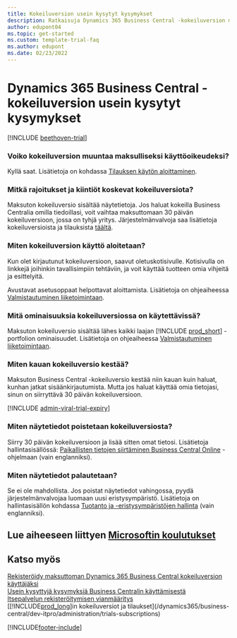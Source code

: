 ```yaml
---  
title: Kokeiluversion usein kysytyt kysymykset
description: Ratkaisuja Dynamics 365 Business Central -kokeiluversion määrittämiseen ja hallintaan liittyviin yleisiin kysymyksiin. Tietoja ympäristö- ja sovelluskohtaisten ongelmien ratkaisemisesta.
author: edupont04
ms.topic: get-started
ms.custom: template-trial-faq
ms.author: edupont
ms.date: 02/23/2022
---
```


# <a name="dynamics-365-business-central-trial-faq" />Dynamics 365 Business Central -kokeiluversion usein kysytyt kysymykset

[!INCLUDE [beethoven-trial](includes/beethoven-trial.md)]

### <a name="can-i-convert-the-trial-to-a-paid-license" />Voiko kokeiluversion muuntaa maksulliseksi käyttöoikeudeksi?

Kyllä saat. Lisätietoja on kohdassa [Tilauksen käytön aloittaminen](trial-signup.md#get-started-with-a-subscription).  

### <a name="what-are-the-trial-limits-and-quotas" />Mitkä rajoitukset ja kiintiöt koskevat kokeiluversiota?

Maksuton kokeiluversio sisältää näytetietoja. Jos haluat kokeilla Business Centralia omilla tiedoillasi, voit vaihtaa maksuttomaan 30 päivän kokeiluversioon, jossa on tyhjä yritys. Järjestelmänvalvoja saa lisätietoja kokeiluversioista ja tilauksista [täältä](/dynamics365/business-central/dev-itpro/administration/trials-subscriptions).  

### <a name="how-do-i-start-using-the-trial" />Miten kokeiluversion käyttö aloitetaan?

Kun olet kirjautunut kokeiluversioon, saavut oletuskotisivulle. Kotisivulla on linkkejä joihinkin tavallisimpiin tehtäviin, ja voit käyttää tuotteen omia vihjeitä ja esittelyitä.  

Avustavat asetusoppaat helpottavat aloittamista. Lisätietoja on ohjeaiheessa [Valmistautuminen liiketoimintaan](ui-get-ready-business.md).  

### <a name="what-features-are-available-in-the-trial" />Mitä ominaisuuksia kokeiluversiossa on käytettävissä?

Maksuton kokeiluversio sisältää lähes kaikki laajan [!INCLUDE [prod_short](includes/prod_short.md)] -portfolion ominaisuudet. Lisätietoja on ohjeaiheessa [Valmistautuminen liiketoimintaan](ui-get-ready-business.md).  

### <a name="how-long-does-the-trial-last" />Miten kauan kokeiluversio kestää?

Maksuton Business Central -kokeiluversio kestää niin kauan kuin haluat, kunhan jatkat sisäänkirjautumista. Mutta jos haluat käyttää omia tietojasi, sinun on siirryttävä 30 päivän kokeiluversioon.  

[!INCLUDE [admin-viral-trial-expiry](includes/admin-viral-trial-expiry.md)]

### <a name="how-do-i-remove-sample-data-from-the-trial" />Miten näytetiedot poistetaan kokeiluversiosta?

Siirry 30 päivän kokeiluversioon ja lisää sitten omat tietosi. Lisätietoja hallintasisällössä: [Paikallisten tietojen siirtäminen Business Central Online](/dynamics365/business-central/dev-itpro/administration/migrate-data) -ohjelmaan (vain englanniksi).  

### <a name="how-do-i-restore-sample-data" />Miten näytetiedot palautetaan?

Se ei ole mahdollista. Jos poistat näytetiedot vahingossa, pyydä järjestelmänvalvojaa luomaan uusi eristysympäristö. Lisätietoja on hallintasisällön kohdassa [Tuotanto ja -eristysympäristöjen hallinta](/dynamics365/business-central/dev-itpro/administration/environment-types) (vain englanniksi).  

## <a name="see-related-microsoft-trainingtrainingmodulestrial-dynamics-365-business-central" />Lue aiheeseen liittyen [Microsoftin koulutukset](/training/modules/trial-dynamics-365-business-central/)

## <a name="see-also" />Katso myös

[Rekisteröidy maksuttoman Dynamics 365 Business Central kokeiluversion käyttäjäksi](trial-signup.md)  
[Usein kysyttyjä kysymyksiä Business Centralin käyttämisestä](across-faq.yml)  
[Itsepalvelun rekisteröitymisen vianmääritys](ui-troubleshoot-self-signup.md)  
[[!INCLUDE[prod_long](includes/prod_long.md)]in kokeiluversiot ja tilaukset](/dynamics365/business-central/dev-itpro/administration/trials-subscriptions)  


[!INCLUDE[footer-include](includes/footer-banner.md)]
